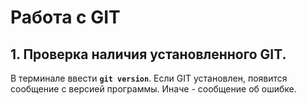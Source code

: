 # Работа с GIT

## 1. Проверка наличия установленного GIT.
В терминале ввести **`git version`**. Если GIT установлен, появится сообщение с версией программы. Иначе - сообщение об ошибке.
